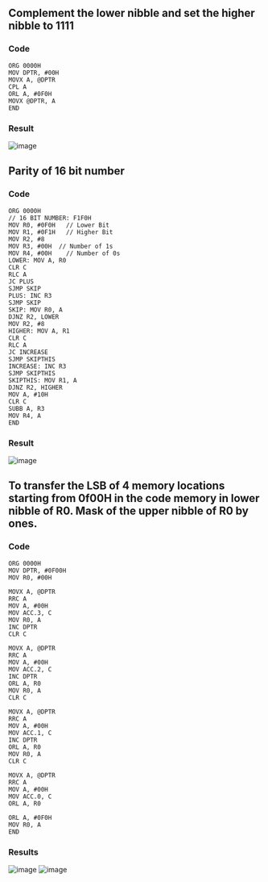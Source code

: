 ## Complement the lower nibble and set the higher nibble to 1111 
### Code
``` Assembly
ORG 0000H
MOV DPTR, #00H
MOVX A, @DPTR
CPL A
ORL A, #0F0H
MOVX @DPTR, A
END
```
### Result
![image](https://github.com/user-attachments/assets/b5e4e0ed-101a-465a-a332-871397e1c1c0)

## Parity of 16 bit number
### Code
``` Assembly
ORG 0000H 
// 16 BIT NUMBER: F1F0H
MOV R0, #0F0H	// Lower Bit
MOV R1, #0F1H	// Higher Bit
MOV R2, #8
MOV R3, #00H  // Number of 1s
MOV R4, #00H	// Number of 0s
LOWER: MOV A, R0
CLR C
RLC A
JC PLUS
SJMP SKIP
PLUS: INC R3
SJMP SKIP
SKIP: MOV R0, A
DJNZ R2, LOWER
MOV R2, #8
HIGHER: MOV A, R1
CLR C
RLC A
JC INCREASE
SJMP SKIPTHIS
INCREASE: INC R3
SJMP SKIPTHIS
SKIPTHIS: MOV R1, A
DJNZ R2, HIGHER
MOV A, #10H
CLR C
SUBB A, R3
MOV R4, A
END
```
### Result
![image](https://github.com/user-attachments/assets/7f0e88ce-ac51-4f48-a461-c68068ee01e3)

## To transfer the LSB of 4 memory locations starting from 0f00H in the code memory in lower nibble of R0. Mask of the upper nibble of R0 by ones.
### Code
``` Assembly
ORG 0000H
MOV DPTR, #0F00H
MOV R0, #00H

MOVX A, @DPTR
RRC A
MOV A, #00H
MOV ACC.3, C
MOV R0, A
INC DPTR
CLR C

MOVX A, @DPTR
RRC A
MOV A, #00H
MOV ACC.2, C
INC DPTR
ORL A, R0
MOV R0, A
CLR C

MOVX A, @DPTR
RRC A
MOV A, #00H
MOV ACC.1, C
INC DPTR
ORL A, R0
MOV R0, A
CLR C

MOVX A, @DPTR
RRC A
MOV A, #00H
MOV ACC.0, C
ORL A, R0

ORL A, #0F0H
MOV R0, A
END
```
### Results
![image](https://github.com/user-attachments/assets/8f51c456-8819-476d-a747-036ef184d9f4)
![image](https://github.com/user-attachments/assets/9f13a5e5-eaaf-49e7-b6a8-f97fb47f6394)
